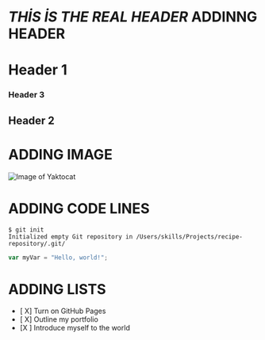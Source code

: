 # *THİS İS THE REAL HEADER* ADDINNG HEADER 
# Header 1
### Header 3
## Header 2

# ADDING IMAGE

![Image of Yaktocat](https://octodex.github.com/images/yaktocat.png)

# ADDING CODE LINES

```
$ git init
Initialized empty Git repository in /Users/skills/Projects/recipe-repository/.git/
```

``` javascript
var myVar = "Hello, world!";
```
# ADDING LISTS

- [ X] Turn on GitHub Pages
- [ X] Outline my portfolio
- [X ] Introduce myself to the world
